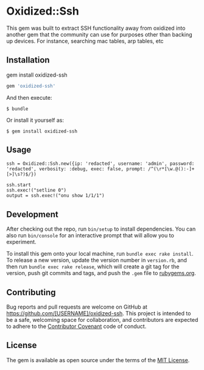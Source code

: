 # Oxidized::Ssh

This gem was built to extract SSH functionality away from oxidized into another gem that the community can use for purposes other than
backing up devices. For instance, searching mac tables, arp tables, etc


## Installation

gem install oxidized-ssh

```ruby
gem 'oxidized-ssh'
```

And then execute:

    $ bundle

Or install it yourself as:

    $ gem install oxidized-ssh

## Usage
```
ssh = Oxidized::Ssh.new({ip: 'redacted', username: 'admin', password: 'redacted', verbosity: :debug, exec: false, prompt: /^(\r*[\w.@():-]+[>]\s?)$/})

ssh.start
ssh.exec!("setline 0")
output = ssh.exec!("onu show 1/1/1")
```
## Development

After checking out the repo, run `bin/setup` to install dependencies. You can also run `bin/console` for an interactive prompt that will allow you to experiment.

To install this gem onto your local machine, run `bundle exec rake install`. To release a new version, update the version number in `version.rb`, and then run `bundle exec rake release`, which will create a git tag for the version, push git commits and tags, and push the `.gem` file to [rubygems.org](https://rubygems.org).

## Contributing

Bug reports and pull requests are welcome on GitHub at https://github.com/[USERNAME]/oxidized-ssh. This project is intended to be a safe, welcoming space for collaboration, and contributors are expected to adhere to the [Contributor Covenant](http://contributor-covenant.org) code of conduct.


## License

The gem is available as open source under the terms of the [MIT License](http://opensource.org/licenses/MIT).

